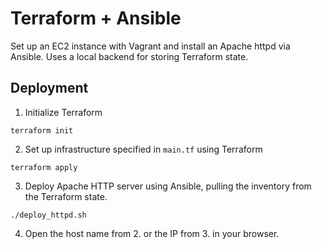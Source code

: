 # Terraform + Ansible

Set up an EC2 instance with Vagrant and install an Apache httpd via Ansible.
Uses a local backend for storing Terraform state.

## Deployment

1. Initialize Terraform
```
terraform init
```

2. Set up infrastructure specified in `main.tf` using Terraform
```
terraform apply
```

3. Deploy Apache HTTP server using Ansible, pulling the inventory from the Terraform state.
```
./deploy_httpd.sh
```

4. Open the host name from 2. or the IP from 3. in your browser.

